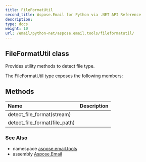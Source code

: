 ```yaml
---
title: FileFormatUtil
second_title: Aspose.Email for Python via .NET API Reference
description: 
type: docs
weight: 10
url: /email/python-net/aspose.email.tools/fileformatutil/
---
```


## FileFormatUtil class

Provides utility methods to detect file type.

The FileFormatUtil type exposes the following members:
## Methods
| Name | Description |
| :- | :- |
|detect_file_format(stream)|  |
|detect_file_format(file_path)|  |

### See Also

* namespace [aspose.email.tools](/email/python-net/aspose.email.tools/)
* assembly [Aspose.Email](/slides/python-net/)

